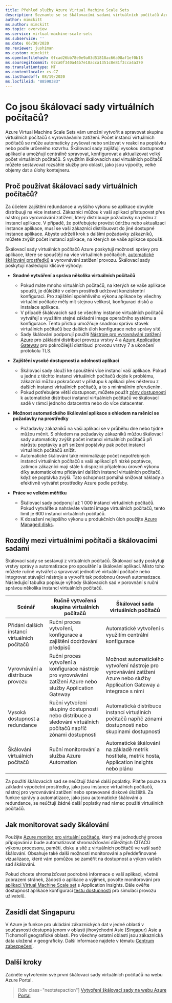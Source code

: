 ```yaml
---
title: Přehled služby Azure Virtual Machine Scale Sets
description: Seznamte se se škálovacími sadami virtuálních počítačů Azure a způsobem automatického škálování aplikací.
author: mimckitt
ms.author: mimckitt
ms.topic: overview
ms.service: virtual-machine-scale-sets
ms.subservice: ''
ms.date: 06/30/2020
ms.reviewer: jushiman
ms.custom: mimckitt
ms.openlocfilehash: 0fcad26bb78e0e9a03d51818ac66a98af1ef0b18
ms.sourcegitcommit: 02ca0f340a44b7e18acca1351c8e81f3cca4a370
ms.translationtype: MT
ms.contentlocale: cs-CZ
ms.lasthandoff: 08/19/2020
ms.locfileid: "88590383"
---
```

# <a name="what-are-virtual-machine-scale-sets"></a>Co jsou škálovací sady virtuálních počítačů?
Azure Virtual Machine Scale Sets vám umožní vytvořit a spravovat skupinu virtuálních počítačů s vyrovnáváním zatížení. Počet instancí virtuálních počítačů se může automaticky zvyšovat nebo snižovat v reakci na poptávku nebo podle určeného rozvrhu. Škálovací sady zajišťují vysokou dostupnost aplikací a umožňují centrálně spravovat, konfigurovat a aktualizovat velký počet virtuálních počítačů. S využitím škálovacích sad virtuálních počítačů můžete sestavovat rozsáhlé služby pro oblasti, jako jsou výpočty, velké objemy dat a úlohy kontejneru.


## <a name="why-use-virtual-machine-scale-sets"></a>Proč používat škálovací sady virtuálních počítačů?
Za účelem zajištění redundance a vyššího výkonu se aplikace obvykle distribuují na více instancí. Zákazníci můžou k vaší aplikaci přistupovat přes nástroj pro vyrovnávání zatížení, který distribuuje požadavky na jednu z instancí aplikace. V případě, že potřebujete provést údržbu nebo aktualizaci instance aplikace, musí se vaši zákazníci distribuovat do jiné dostupné instance aplikace. Abyste udrželi krok s dalšími požadavky zákazníků, můžete zvýšit počet instancí aplikace, na kterých se vaše aplikace spouští.

Škálovací sady virtuálních počítačů Azure poskytují možnosti správy pro aplikace, které se spouštějí na více virtuálních počítačích, [automatické škálování prostředků](virtual-machine-scale-sets-autoscale-overview.md) a vyrovnávání zatížení provozu. Škálovací sady poskytují následující klíčové výhody:

- **Snadné vytváření a správa několika virtuálních počítačů**
    - Pokud máte mnoho virtuálních počítačů, na kterých se vaše aplikace spouští, je důležité v celém prostředí udržovat konzistentní konfiguraci. Pro zajištění spolehlivého výkonu aplikace by všechny virtuální počítače měly mít stejnou velikost, konfiguraci disků a instalace aplikace.
    - V případě škálovacích sad se všechny instance virtuálních počítačů vytvářejí s využitím stejné základní image operačního systému a konfigurace. Tento přístup umožňuje snadnou správu stovek virtuálních počítačů bez dalších úloh konfigurace nebo správy sítě.
    - Sady škálování podporují použití [Nástroje pro vyrovnávání zatížení Azure](../load-balancer/load-balancer-overview.md) pro základní distribuci provozu vrstvy 4 a [Azure Application Gateway](../application-gateway/overview.md) pro pokročilejší distribuci provozu vrstvy 7 a ukončení protokolu TLS.

- **Zajištění vysoké dostupnosti a odolnosti aplikací**
    - Škálovací sady slouží ke spouštění více instancí vaší aplikace. Pokud u jedné z těchto instancí virtuálních počítačů dojde k problému, zákazníci můžou pokračovat v přístupu k aplikaci přes některou z dalších instancí virtuálních počítačů, a to s minimálním přerušením.
    - Pokud potřebujete větší dostupnost, můžete použít [zóny dostupnosti](../availability-zones/az-overview.md) k automatické distribuci instancí virtuálních počítačů ve škálovací sadě v rámci jednoho datacentra nebo do více datacenter.

- **Možnost automatického škálování aplikace s ohledem na měnící se požadavky na prostředky**
    - Požadavky zákazníků na vaši aplikaci se v průběhu dne nebo týdne můžou měnit. S ohledem na požadavky zákazníků můžou škálovací sady automaticky zvýšit počet instancí virtuálních počítačů při nárůstu poptávky a při snížení poptávky pak počet instancí virtuálních počítačů snížit.
    - Automatické škálování také minimalizuje počet nepotřebných instancí virtuálních počítačů s vaší aplikací při nízké poptávce, zatímco zákazníci mají stále k dispozici přijatelnou úroveň výkonu díky automatickému přidávání dalších instancí virtuálních počítačů, když se poptávka zvýší. Tato schopnost pomáhá snižovat náklady a efektivně vytvářet prostředky Azure podle potřeby.

- **Práce ve velkém měřítku**
    - Škálovací sady podporují až 1 000 instancí virtuálních počítačů. Pokud vytváříte a nahráváte vlastní image virtuálních počítačů, tento limit je 600 instancí virtuálních počítačů.
    - K dosažení nejlepšího výkonu u produkčních úloh použijte [Azure Managed disks](../virtual-machines/windows/managed-disks-overview.md).


## <a name="differences-between-virtual-machines-and-scale-sets"></a>Rozdíly mezi virtuálními počítači a škálovacími sadami
Škálovací sady se sestavují z virtuálních počítačů. Škálovací sady poskytují vrstvy správy a automatizace pro spouštění a škálování aplikací. Místo toho můžete ručně vytvářet a spravovat jednotlivé virtuální počítače nebo integrovat stávající nástroje a vytvořit tak podobnou úroveň automatizace. Následující tabulka popisuje výhody škálovacích sad v porovnání s ruční správou několika instancí virtuálních počítačů.

| Scénář                           | Ručně vytvořená skupina virtuálních počítačů                                                                    | Škálovací sada virtuálních počítačů |
|------------------------------------|----------------------------------------------------------------------------------------|---------------------------|
| Přidání dalších instancí virtuálních počítačů        | Ruční proces vytvoření, konfigurace a zajištění dodržování předpisů                             | Automatické vytvoření s využitím centrální konfigurace |
| Vyrovnávání a distribuce provozu | Ruční proces vytvoření a konfigurace nástroje pro vyrovnávání zatížení Azure nebo služby Application Gateway      | Možnost automatického vytvoření nástroje pro vyrovnávání zatížení Azure nebo služby Application Gateway a integrace s nimi |
| Vysoká dostupnost a redundance   | Ruční vytvoření skupiny dostupnosti nebo distribuce a sledování virtuálních počítačů napříč zónami dostupnosti | Automatická distribuce instancí virtuálních počítačů napříč zónami dostupnosti nebo skupinami dostupnosti |
| Škálování virtuálních počítačů                     | Ruční monitorování a služba Azure Automation                                                 | Automatické škálování na základě metrik hostitele, metrik hosta, Application Insights nebo plánu |

Za použití škálovacích sad se neúčtují žádné další poplatky. Platíte pouze za základní výpočetní prostředky, jako jsou instance virtuálních počítačů, nástroj pro vyrovnávání zatížení nebo spravované diskové úložiště. Za funkce správy a automatizace, jako jsou automatické škálování a redundance, se neúčtují žádné další poplatky nad rámec použití virtuálních počítačů.

## <a name="how-to-monitor-your-scale-sets"></a>Jak monitorovat sady škálování

Použijte [Azure monitor pro virtuální počítače](../azure-monitor/insights/vminsights-overview.md), který má jednoduchý proces připojování a bude automatizovat shromažďování důležitých ČÍTAČŮ výkonu procesoru, paměti, disku a sítě z virtuálních počítačů ve vaší sadě škálování. Obsahuje také další možnosti monitorování a předdefinované vizualizace, které vám pomůžou se zaměřit na dostupnost a výkon vašich sad škálování.

Pokud chcete shromažďovat podrobné informace o vaší aplikaci, včetně zobrazení stránek, žádostí o aplikace a výjimek, povolte monitorování pro [aplikaci Virtual Machine Scale set](../azure-monitor/app/azure-vm-vmss-apps.md) s Application Insights. Dále ověřte dostupnost aplikace konfigurací [testu dostupnosti](../azure-monitor/app/monitor-web-app-availability.md) pro simulaci provozu uživatelů.

## <a name="singapore-data-residency"></a>Zasídlí dat Singapuru

V Azure je funkce pro ukládání zákaznických dat v jedné oblasti v současnosti dostupná jenom v oblasti jihovýchodní Asie (Singapur) Asie a Tichomoří geografické oblasti. Pro všechny ostatní oblasti jsou zákaznická data uložená v geograficky. Další informace najdete v tématu [Centrum zabezpečení](https://azuredatacentermap.azurewebsites.net/).

## <a name="next-steps"></a>Další kroky
Začněte vytvořením své první škálovací sady virtuálních počítačů na webu Azure Portal.

> [!div class="nextstepaction"]
> [Vytvoření škálovací sady na webu Azure Portal](quick-create-portal.md)
